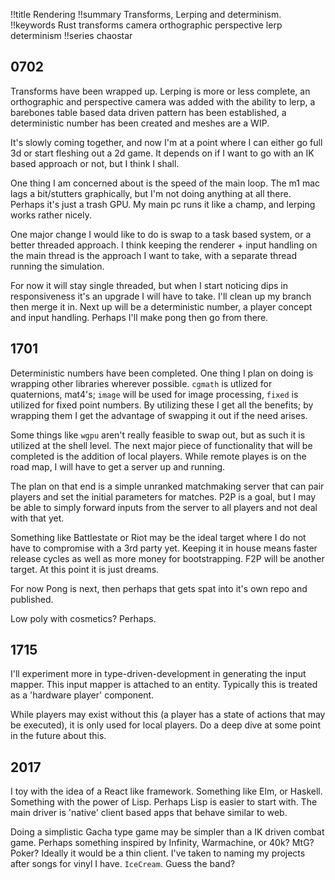 !!title Rendering
!!summary Transforms, Lerping and determinism.
!!keywords Rust transforms camera orthographic perspective lerp determinism
!!series chaostar

## 0702

Transforms have been wrapped up. Lerping is more or less complete, an orthographic and perspective camera was added with the ability to lerp, a barebones table based data driven pattern has been established, a deterministic number has been created and meshes are a WIP. 

It's slowly coming together, and now I'm at a point where I can either go full 3d or start fleshing out a 2d game. It depends on if I want to go with an IK based approach or not, but I think I shall. 

One thing I am concerned about is the speed of the main loop. The m1 mac lags a bit/stutters graphically, but I'm not doing anything at all there. Perhaps it's just a trash GPU. My main pc runs it like a champ, and lerping works rather nicely. 

One major change I would like to do is swap to a task based system, or a better threaded approach. I think keeping the renderer + input handling on the main thread is the approach I want to take, with a separate thread running the simulation. 

For now it will stay single threaded, but when I start noticing dips in responsiveness it's an upgrade I will have to take. I'll clean up my branch then merge it in. Next up will be a deterministic number, a player concept and input handling. Perhaps I'll make pong then go from there.


## 1701

Deterministic numbers have been completed. One thing I plan on doing is wrapping other libraries wherever possible. `cgmath` is utlized for quaternions, mat4's; `image` will be used for image processing, `fixed` is utilized for fixed point numbers. By utilizing these I get all the benefits; by wrapping them I get the advantage of swapping it out if the need arises. 

Some things like `wgpu` aren't really feasible to swap out, but as such it is utilized at the shell level. The next major piece of functionality that will be completed is the addition of local players. While remote playes is on the road map, I will have to get a server up and running. 

The plan on that end is a simple unranked matchmaking server that can pair players and set the initial parameters for matches. P2P is a goal, but I may be able to simply forward inputs from the server to all players and not deal with that yet. 

Something like Battlestate or Riot may be the ideal target where I do not have to compromise with a 3rd party yet. Keeping it in house means faster release cycles as well as more money for bootstrapping. F2P will be another target. At this point it is just dreams.

For now Pong is next, then perhaps that gets spat into it's own repo and published. 

Low poly with cosmetics? Perhaps.

## 1715

I'll experiment more in type-driven-development in generating the input mapper. This input mapper is attached to an entity. Typically this is treated as a 'hardware player' component. 

While players may exist without this (a player has a state of actions that may be executed), it is only used for local players. Do a deep dive at some point in the future about this.


## 2017

I toy with the idea of a React like framework. Something like Elm, or Haskell. Something with the power of Lisp. Perhaps Lisp is easier to start with. The main driver is 'native' client based apps that behave similar to web. 

Doing a simplistic Gacha type game may be simpler than a IK driven combat game. Perhaps something inspired by Infinity, Warmachine, or 40k? MtG? Poker? Ideally it would be a thin client. I've taken to naming my projects after songs for vinyl I have. `IceCream`. Guess the band?